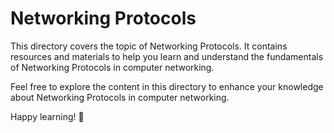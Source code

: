 # Networking Protocols

This directory covers the topic of Networking Protocols. It contains resources and materials to help you learn and understand the fundamentals of Networking Protocols in computer networking.

Feel free to explore the content in this directory to enhance your knowledge about Networking Protocols in computer networking.

Happy learning! 🚀
